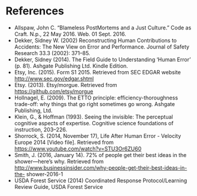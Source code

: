 # References

- Allspaw, John C. “Blameless PostMortems and a Just Culture.” Code as Craft. N.p., 22 May 2016. Web. 01 Sept. 2016.
- Dekker, Sidney W. (2002) Reconstructing Human Contributions to Accidents: The New View on Error and Performance. Journal of Safety Research 33.3 (2002): 371–85.
- Dekker, Sidney (2014). The Field Guide to Understanding ‘Human Error’ (p. 81). Ashgate Publishing Ltd. Kindle Edition.
- Etsy, Inc. (2015). Form S1 2015. Retrieved from SEC EDGAR website http://www.sec.gov/edgar.shtml
- Etsy. (2013). Etsy/morgue. Retrieved from https://github.com/etsy/morgue
- Hollnagel, E. (2009). The ETTO principle: efficiency-thoroughness trade-off: why things that go right sometimes go wrong. Ashgate Publishing, Ltd.
- Klein, G., & Hoffman (1993). Seeing the invisible: The perceptual cognitive aspects of expertise. Cognitive science foundations of instruction, 203–226.
- Shorrock, S. (2014, November 17), Life After Human Error - Velocity Europe 2014 [Video file]. Retrieved from https://www.youtube.com/watch?v=STU3Or6ZU60
- Smith, J. (2016, January 14). 72% of people get their best ideas in the shower—here’s why. Retrieved from http://www.businessinsider.com/why-people-get-their-best-ideas-in-the- shower-2016-1
- USDA Forest Service (2014) Coordinated Response Protocol/Learning Review Guide, USDA Forest Service
